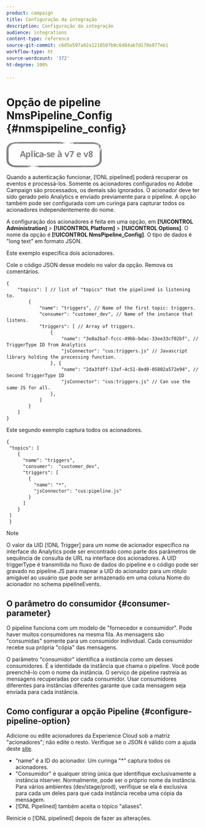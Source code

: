 ```yaml
---
product: campaign
title: Configuração da integração
description: Configuração da integração
audience: integrations
content-type: reference
source-git-commit: c6d5e597a02a1210507b0c6d84ab7d170e877eb1
workflow-type: ht
source-wordcount: '372'
ht-degree: 100%

---
```



# Opção de pipeline NmsPipeline_Config {#nmspipeline_config}

![](../../assets/common.svg)

Quando a autenticação funcionar, [!DNL pipelined] poderá recuperar os eventos e processá-los. Somente os acionadores configurados no Adobe Campaign são processados, os demais são ignorados. O acionador deve ter sido gerado pelo Analytics e enviado previamente para o pipeline.
A opção também pode ser configurada com um curinga para capturar todos os acionadores independentemente do nome.

A configuração dos acionadores é feita em uma opção, em **[!UICONTROL Administration]** > **[!UICONTROL Platform]** > **[!UICONTROL Options]**. O nome da opção é **[!UICONTROL NmsPipeline_Config]**. O tipo de dados é &quot;long text&quot; em formato JSON.

Este exemplo especifica dois acionadores.

Cole o código JSON desse modelo no valor da opção. Remova os comentários.

```
{
    "topics": [ // list of "topics" that the pipelined is listening to.
        {
            "name": "triggers", // Name of the first topic: triggers.
            "consumer": "customer_dev", // Name of the instance that listens. 
            "triggers": [ // Array of triggers. 
                {
                    "name": "3e8a2ba7-fccc-49bb-bdac-33ee33cf02bf", // TriggerType ID from Analytics 
                    "jsConnector": "cus:triggers.js" // Javascript library holding the processing function.
                }, {
                    "name": "2da3fdff-13af-4c51-8ed0-05802a572e94", // Second TriggerType ID 
                    "jsConnector": "cus:triggers.js" // Can use the same JS for all.
                },
            ]
        }
    ]
}
```

Este segundo exemplo captura todos os acionadores.

```
{
 "topics": [
    {
      "name": "triggers",
      "consumer":  "customer_dev",
      "triggers": [
        {
          "name": "*",
          "jsConnector": "cus:pipeline.js"
        }
      ]
    }
 ]
 }
```

>[!NOTE]
>
>O valor da UID [!DNL Trigger] para um nome de acionador específico na interface do Analytics pode ser encontrado como parte dos parâmetros de sequência de consulta de URL na interface dos acionadores. A UID triggerType é transmitida no fluxo de dados do pipeline e o código pode ser gravado no pipeline.JS para mapear a UID do acionador para um rótulo amigável ao usuário que pode ser armazenado em uma coluna Nome do acionador no schema pipelineEvents.

## O parâmetro do consumidor {#consumer-parameter}

O pipeline funciona com um modelo de &quot;fornecedor e consumidor&quot;. Pode haver muitos consumidores na mesma fila. As mensagens são &quot;consumidas&quot; somente para um consumidor individual. Cada consumidor recebe sua própria &quot;cópia&quot; das mensagens.

O parâmetro &quot;consumidor&quot; identifica a instância como um desses consumidores. É a identidade da instância que chama o pipeline. Você pode preenchê-lo com o nome da instância. O serviço de pipeline rastreia as mensagens recuperadas por cada consumidor. Usar consumidores diferentes para instâncias diferentes garante que cada mensagem seja enviada para cada instância.

## Como configurar a opção Pipeline {#configure-pipeline-option}

Adicione ou edite acionadores da Experience Cloud sob a matriz &quot;acionadores&quot;; não edite o resto.
Verifique se o JSON é válido com a ajuda deste [site](https://jsonlint.com/).

* “name” é a ID do acionador. Um curinga &quot;*&quot; captura todos os acionadores.
* &quot;Consumidor&quot; é qualquer string única que identifique exclusivamente a instância nlserver. Normalmente, pode ser o próprio nome da instância. Para vários ambientes (dev/stage/prod), verifique se ela é exclusiva para cada um deles para que cada instância receba uma cópia da mensagem.
* [!DNL Pipelined] também aceita o tópico &quot;aliases&quot;.

Reinicie o [!DNL pipelined] depois de fazer as alterações.

